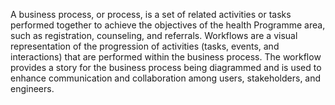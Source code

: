 A business process, or process, is a set of related activities or tasks performed together to achieve the objectives of the health Programme area, such as registration, counseling, and referrals. 
Workflows are a visual representation of the progression of activities (tasks, events, and interactions) that are performed within the business process. The workflow provides a story for the business process being diagrammed and is used to enhance communication and collaboration among users, stakeholders, and engineers.
